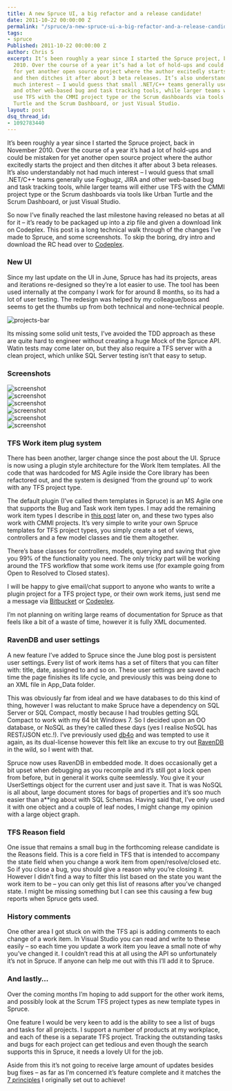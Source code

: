 ```yaml
---
title: A new Spruce UI, a big refactor and a release candidate!
date: 2011-10-22 00:00:00 Z
permalink: "/spruce/a-new-spruce-ui-a-big-refactor-and-a-release-candidate/"
tags:
- spruce
Published: 2011-10-22 00:00:00 Z
author: Chris S
excerpt: It’s been roughly a year since I started the Spruce project, back in November
  2010. Over the course of a year it’s had a lot of hold-ups and could be mistaken
  for yet another open source project where the author excitedly starts the project
  and then ditches it after about 3 beta releases. It’s also understandably not had
  much interest – I would guess that small .NET/C++ teams generally use Fogbugz, JIRA
  and other web-based bug and task tracking tools, while larger teams will either
  use TFS with the CMMI project type or the Scrum dashboards via tools like Urban
  Turtle and the Scrum Dashboard, or just Visual Studio.
layout: post
dsq_thread_id:
- 1092783440
---
```


It’s been roughly a year since I started the Spruce project, back in November 2010. Over the course of a year it’s had a lot of hold-ups and could be mistaken for yet another open source project where the author excitedly starts the project and then ditches it after about 3 beta releases. It’s also understandably not had much interest – I would guess that small .NET/C++ teams generally use Fogbugz, JIRA and other web-based bug and task tracking tools, while larger teams will either use TFS with the CMMI project type or the Scrum dashboards via tools like Urban Turtle and the Scrum Dashboard, or just Visual Studio.

<!--more-->

So now I’ve finally reached the last milestone having released no betas at all for it – it’s ready to be packaged up into a zip file and given a download link on Codeplex. This post is a long technical walk through of the changes I’ve made to Spruce, and some screenshots. To skip the boring, dry intro and download the RC head over to [Codeplex][1].

<!--more-->

### New UI

Since my last update on the UI in June, Spruce has had its projects, areas and iterations re-designed so they’re a lot easier to use. The tool has been used internally at the company I work for for around 8 months, so its had a lot of user testing. The redesign was helped by my colleague/boss and seems to get the thumbs up from both technical and none-technical people.

![projects-bar][2]

Its missing some solid unit tests, I’ve avoided the TDD approach as these are quite hard to engineer without creating a huge Mock of the Spruce API. Watin tests may come later on, but they also require a TFS server with a clean project, which unlike SQL Server testing isn’t that easy to setup.

### Screenshots

![screenshot][3]  
![screenshot][4]  
![screenshot][5]  
![screenshot][6]  
![screenshot][7]  
![screenshot][8]

### TFS Work item plug system

There has been another, larger change since the post about the UI. Spruce is now using a plugin style architecture for the Work Item templates. All the code that was hardcoded for MS Agile inside the Core library has been refactored out, and the system is designed &#8216;from the ground up' to work with any TFS project type.

The default plugin (I’ve called them templates in Spruce) is an MS Agile one that supports the Bug and Task work item types. I may add the remaining work item types I describe in [this post][9] later on, and these two types also work with CMMI projects. It’s very simple to write your own Spruce templates for TFS project types, you simply create a set of views, controllers and a few model classes and tie them altogether.

There’s base classes for controllers, models, querying and saving that give you 99% of the functionality you need. The only tricky part will be working around the TFS workflow that some work items use (for example going from Open to Resolved to Closed states).

I will be happy to give email/chat support to anyone who wants to write a plugin project for a TFS project type, or their own work items, just send me a message via [Bitbucket][10] or [Codeplex][1].

I’m not planning on writing large reams of documentation for Spruce as that feels like a bit of a waste of time, however it is fully XML documented.

### RavenDB and user settings

A new feature I’ve added to Spruce since the June blog post is persistent user settings. Every list of work items has a set of filters that you can filter with: title, date, assigned to and so on. These user settings are saved each time the page finishes its life cycle, and previously this was being done to an XML file in App_Data folder.

This was obviously far from ideal and we have databases to do this kind of thing, however I was reluctant to make Spruce have a dependency on SQL Server or SQL Compact, mostly because I had troubles getting SQL Compact to work with my 64 bit Windows 7. So I decided upon an OO database, or NoSQL as they’re called these days (yes I realise NoSQL has REST/JSON etc.!). I’ve previously used [db4o][11] and was tempted to use it again, as its dual-license however this felt like an excuse to try out [RavenDB][12] in the wild, so I went with that.

Spruce now uses RavenDB in embedded mode. It does occasionally get a bit upset when debugging as you recompile and it’s still got a lock open from before, but in general it works quite seemlessly. You give it your UserSettings object for the current user and just save it. That is was NoSQL is all about, large document stores for bags of properties and it’s soo much easier than a**ing about with SQL Schemas. Having said that, I’ve only used it with one object and a couple of leaf nodes, I might change my opinion with a large object graph.

### TFS Reason field

One issue that remains a small bug in the forthcoming release candidate is the Reasons field. This is a core field in TFS that is intended to accompany the state field when you change a work item from open/resolve/closed etc. So if you close a bug, you should give a reason why you’re closing it. However I didn’t find a way to filter this list based on the state you want the work item to be – you can only get this list of reasons after you’ve changed state. I might be missing something but I can see this causing a few bug reports when Spruce gets used.

### History comments

One other area I got stuck on with the TFS api is adding comments to each change of a work item. In Visual Studio you can read and write to these easily – so each time you update a work item you leave a small note of why you’ve changed it. I couldn’t read this at all using the API so unfortunately it’s not in Spruce. If anyone can help me out with this I’ll add it to Spruce.

### And lastly…

Over the coming months I’m hoping to add support for the other work items, and possibly look at the Scrum TFS project types as new template types in Spruce.

One feature I would be very keen to add is the ability to see a list of bugs and tasks for all projects. I support a number of products at my workplace, and each of these is a separate TFS project. Tracking the outstanding tasks and bugs for each project can get tedious and even though the search supports this in Spruce, it needs a lovely UI for the job.

Aside from this it’s not going to receive large amount of updates besides bug fixes – as far as I’m concerned it’s feature complete and it matches the [7 principles][13] I originally set out to achieve!

 [1]: https://github.com/yetanotherchris/spruce
 [2]: /wp-content/uploads/2011/10/spruce-projects-areas-bar.png
 [3]: /wp-content/uploads/2011/10/sprucedashboard.png
 [4]: /wp-content/uploads/2011/10/sprucemarkdown.png
 [5]: /wp-content/uploads/2011/10/sprucebugs.png
 [6]: /wp-content/uploads/2011/10/sprucesearch.png
 [7]: /wp-content/uploads/2011/10/spruceedit.png
 [8]: /wp-content/uploads/2011/10/sprucerss.png
 [9]: /tfs/tfs-template-types
 [10]: http://www.bitbucket.org/yetanotherchris/
 [11]: http://www.db4o.com/
 [12]: http://ravendb.net/
 [13]: /tfs/some-base-principles-for-spruce/